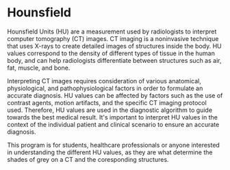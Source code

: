# Hounsfield

  Hounsfield Units (HU) are a measurement used by radiologists to interpret computer tomography (CT) images. CT imaging is a noninvasive technique that uses X-rays to create detailed images of structures inside the body. HU values correspond to the density of different types of tissue in the human body, and can help radiologists differentiate between structures such as air, fat, muscle, and bone.

Interpreting CT images requires consideration of various anatomical, physiological, and pathophysiological factors in order to formulate an accurate diagnosis. HU values can be affected by factors such as the use of contrast agents, motion artifacts, and the specific CT imaging protocol used. Therefore, HU values are used in the diagnostic algorithm to guide towards the best medical result. It's important to interpret HU values in the context of the individual patient and clinical scenario to ensure an accurate diagnosis.

This program is for students, healthcare professionals or anyone interested in understanding the different HU values, as they are what determine the shades of grey on a CT and the coresponding structures.

